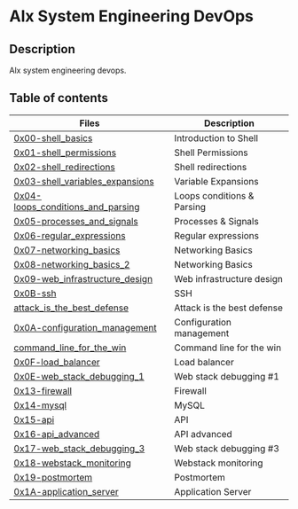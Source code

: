 # Alx System Engineering DevOps

## Description
Alx system engineering devops.

## Table of contents
Files | Description
----- | -----------
[0x00-shell_basics](0x00-shell_basics) | Introduction to Shell
[0x01-shell_permissions](0x01-shell_permissions) | Shell Permissions
[0x02-shell_redirections](0x02-shell_redirections) | Shell redirections
[0x03-shell_variables_expansions](0x03-shell_variables_expansions) | Variable Expansions
[0x04-loops_conditions_and_parsing](0x04-loops_conditions_and_parsing) | Loops conditions  & Parsing
[0x05-processes_and_signals](0x05-processes_and_signals) | Processes & Signals
[0x06-regular_expressions](0x06-regular_expressions) | Regular expressions
[0x07-networking_basics](0x07-networking_basics) | Networking Basics
[0x08-networking_basics_2](0x08-networking_basics_2) | Networking Basics
[0x09-web_infrastructure_design](0x09-web_infrastructure_design) | Web infrastructure design 
[0x0B-ssh](0x0B-ssh) | SSH
[attack_is_the_best_defense](attack_is_the_best_defense) | Attack is the best defense
[0x0A-configuration_management](0x0A-configuration_management) | Configuration management
[command_line_for_the_win](command_line_for_the_win) | Command line for the win
[0x0F-load_balancer](0x0F-load_balancer) | Load balancer
[0x0E-web_stack_debugging_1](0x0E-web_stack_debugging_1) | Web stack debugging #1
[0x13-firewall](0x13-firewall) | Firewall
[0x14-mysql](0x14-mysql) | MySQL
[0x15-api](0x15-api)| API
[0x16-api_advanced](0x16-api_advanced) | API advanced
[0x17-web_stack_debugging_3](0x17-web_stack_debugging_3) | Web stack debugging #3
[0x18-webstack_monitoring](0x18-webstack_monitoring) | Webstack monitoring
[0x19-postmortem](0x19-postmortem) | Postmortem
[0x1A-application_server](0x1A-application_server) | Application Server
